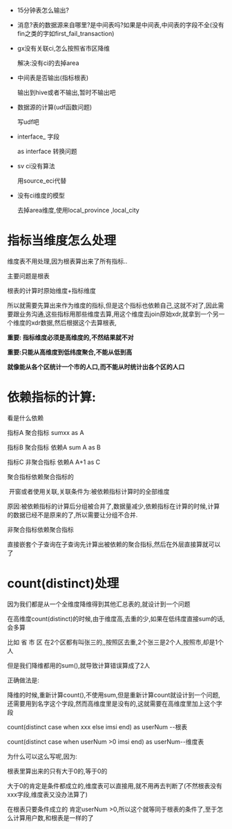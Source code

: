 - 15分钟表怎么输出?

- 消息?表的数据源来自哪里?是中间表吗?如果是中间表,中间表的字段不全(没有fin之类的字如first_fail_transaction)

- gx没有关联ci,怎么按照省市区降维  

  解决:没有ci的去掉area

- 中间表是否输出(指标根表)  

  输出到hive或者不输出,暂时不输出吧

- 数据源的计算(udf函数问题)

  写udf吧

- interface_ 字段

  as interface   转换问题

- sv  ci没有算法  

  用source_eci代替

- 没有ci维度的模型

  去掉area维度,使用local_province ,local_city



# 指标当维度怎么处理

维度表不用处理,因为根表算出来了所有指标..

主要问题是根表



根表的计算时原始维度+指标维度

所以就需要先算出来作为维度的指标,但是这个指标也依赖自己,这就不对了,因此需要跟业务沟通,这些指标用那些维度去算,用这个维度去join原始xdr,就拿到一个另一个维度的xdr数据,然后根据这个去算根表,

**重要:  指标维度必须是高维度的,不然结果就不对**

**重要:只能从高维度到低纬度聚合,不能从低到高**

**就像能从各个区统计一个市的人口,而不能从时统计出各个区的人口**

# 依赖指标的计算:



看是什么依赖

指标A   聚合指标                   sumxx as A

指标B   聚合指标  依赖A       sum A as B

指标C    非聚合指标 依赖A	A+1 as C



聚合指标依赖聚合指标的  

​	开窗或者使用关联,关联条件为:被依赖指标计算时的全部维度

​	原因:被依赖指标的计算后分组被合并了,数据量减少,依赖指标在计算的时候,计算的数据已经不是原来的了,所以需要让分组不合并.

非聚合指标依赖聚合指标

​	直接嵌套个子查询在子查询先计算出被依赖的聚合指标,然后在外层直接算就可以了

# count(distinct)处理

因为我们都是从一个全维度降维得到其他汇总表的,就设计到一个问题

在高维度count(distinct)的时候,由于维度高,去重的少,如果在低纬度直接sum的话,会多算



比如 省 市 区   在2个区都有叫张三的,,按照区去重,2个张三是2个人,按照市,却是1个人

但是我们降维都用的sum(),就导致计算错误算成了2人



正确做法是:

降维的时候,重新计算count(),不使用sum,但是重新计算count就设计到一个问题,还需要用到名字这个字段,然而高维度里是没有的,这就需要在高维度里加上这个字段



count(distinct case when xxx else imsi end) as userNum  --根表

count(distinct case when userNum >0 imsi end) as userNum--维度表

为什么可以这么写呢,因为:

根表里算出来的只有大于0的,等于0的

大于0的肯定是条件都成立的,维度表可以直接用,就不用再去判断了(不然根表没有xxx字段,维度表又没办法算了)

在根表只要条件成立的  肯定userNum  >0,所以这个就等同于根表的条件了,至于怎么计算用户数,和根表是一样的了






